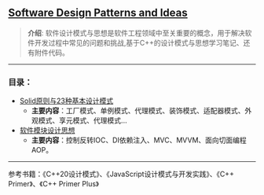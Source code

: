 ## [Software Design Patterns and Ideas](#)
> **介绍**: 软件设计模式与思想是软件工程领域中至关重要的概念，用于解决软件开发过程中常见的问题和挑战,基于C++的设计模式与思想学习笔记、还有附件代码。
-----

### 目录：
- [Solid原则与23种基本设计模式](/docs/patterns/platform-patterns)
  - **主要内容**：工厂模式、单例模式、代理模式、装饰模式、适配器模式、外观模式、享元模式、代理模式...
- [软件模块设计思想](/docs/patterns/comprehensive)
  - **主要内容**：控制反转IOC、DI依赖注入、MVC、MVVM、面向切面编程AOP。



----
参考书籍：《C++20设计模式》、《JavaScript设计模式与开发实践》、《C++ Primer》、《C++ Primer Plus》